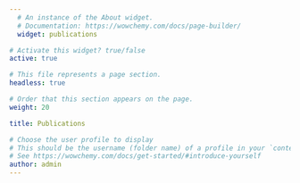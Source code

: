 ```yaml
---
  # An instance of the About widget.
  # Documentation: https://wowchemy.com/docs/page-builder/
  widget: publications

# Activate this widget? true/false
active: true

# This file represents a page section.
headless: true

# Order that this section appears on the page.
weight: 20

title: Publications

# Choose the user profile to display
# This should be the username (folder name) of a profile in your `content/publication/` folder.
# See https://wowchemy.com/docs/get-started/#introduce-yourself
author: admin
---
```

  